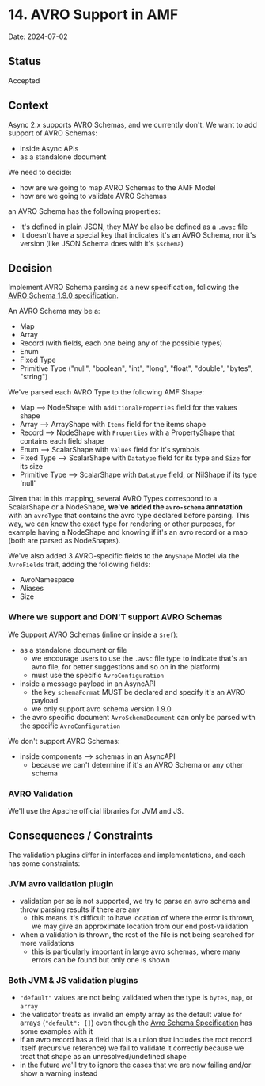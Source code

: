 # 14. AVRO Support in AMF

Date: 2024-07-02


## Status

Accepted


## Context

Async 2.x supports AVRO Schemas, and we currently don't. 
We want to add support of AVRO Schemas:
- inside Async APIs
- as a standalone document

We need to decide:
- how are we going to map AVRO Schemas to the AMF Model
- how are we going to validate AVRO Schemas

an AVRO Schema has the following properties:
- It's defined in plain JSON, they MAY be also be defined as a `.avsc` file
- It doesn't have a special key that indicates it's an AVRO Schema, nor it's version (like JSON Schema does with it's `$schema`)


## Decision

Implement AVRO Schema parsing as a new specification, following the [AVRO Schema 1.9.0 specification](https://avro.apache.org/docs/1.9.0/spec.html#schemas).

An AVRO Schema may be a:
- Map
- Array
- Record (with fields, each one being any of the possible types)
- Enum
- Fixed Type
- Primitive Type ("null", "boolean", "int", "long", "float", "double", "bytes", "string")

We've parsed each AVRO Type to the following AMF Shape:
- Map --> NodeShape with `AdditionalProperties` field for the values shape
- Array --> ArrayShape with `Items` field for the items shape
- Record --> NodeShape with `Properties` with a PropertyShape that contains each field shape
- Enum --> ScalarShape with `Values` field for it's symbols
- Fixed Type --> ScalarShape with `Datatype` field for its type and `Size` for its size
- Primitive Type --> ScalarShape with `Datatype` field, or NilShape if its type 'null'

Given that in this mapping, several AVRO Types correspond to a ScalarShape or a NodeShape, **we've added the `avro-schema` annotation** with an `avroType` that contains the avro type declared before parsing.
This way, we can know the exact type for rendering or other purposes, for example having a NodeShape and knowing if it's an avro record or a map (both are parsed as NodeShapes).

We've also added 3 AVRO-specific fields to the `AnyShape` Model via the `AvroFields` trait, adding the following fields:
- AvroNamespace
- Aliases
- Size

### Where we support and DON'T support AVRO Schemas
We Support AVRO Schemas (inline or inside a `$ref`):
- as a standalone document or file 
  - we encourage users to use the `.avsc` file type to indicate that's an avro file, for better suggestions and so on in the platform)
  - must use the specific `AvroConfiguration`
- inside a message payload in an AsyncAPI
  - the key `schemaFormat` MUST be declared and specify it's an AVRO payload
  - we only support avro schema version 1.9.0
- the avro specific document `AvroSchemaDocument` can only be parsed with the specific `AvroConfiguration`

We don't support AVRO Schemas:
- inside components --> schemas in an AsyncAPI
  - because we can't determine if it's an AVRO Schema or any other schema

### AVRO Validation
We'll use the Apache official libraries for JVM and JS.

## Consequences / Constraints

The validation plugins differ in interfaces and implementations, and each has some constraints:

### JVM avro validation plugin
- validation per se is not supported, we try to parse an avro schema and throw parsing results if there are any
  - this means it's difficult to have location of where the error is thrown, we may give an approximate location from our end post-validation
- when a validation is thrown, the rest of the file is not being searched for more validations
  - this is particularly important in large avro schemas, where many errors can be found but only one is shown

### Both JVM & JS validation plugins
- `"default"` values are not being validated when the type is `bytes`, `map`, or `array`
- the validator treats as invalid an empty array as the default value for arrays (`"default": []`) even though the [Avro Schema Specification](https://avro.apache.org/docs/1.12.0/specification) has some examples with it
- if an avro record has a field that is a union that includes the root record itself (recursive reference) we fail to validate it correctly because we treat that shape as an unresolved/undefined shape
- in the future we'll try to ignore the cases that we are now failing and/or show a warning instead
